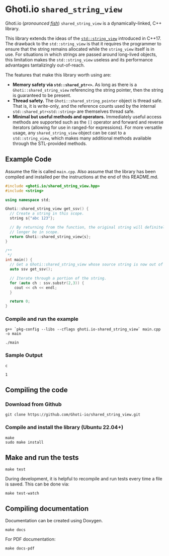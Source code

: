 # Ghoti.io `shared_string_view`
Ghoti.io (*pronounced [fish](https://en.wikipedia.org/wiki/Ghoti)*) `shared_string_view` is a dynamically-linked, C++ library.

This library extends the ideas of the [`std::string_view`](https://en.cppreference.com/w/cpp/string/basic_string_view) introduced in C++17.  The drawback to the `std::string_view` is that it requires the programmer to ensure that the string remains allocated while the `string_view` itself is in use.  For situations in which strings are passed around long-lived objects, this limitation makes the `std::string_view` useless and its performance advantages tantalizingly out-of-reach.

The features that make this library worth using are:
 - **Memory safety via `std::shared_ptr<>`.**  As long as there is a `Ghoti::shared_string_view` referencing the string pointer, then the string is guaranteed to be present.
 - **Thread safety.** The `Ghoti::shared_string_pointer` object is thread safe.  That is, it is write-only, and the reference counts used by the internal `std::shared_ptr<std::string>` are themselves thread safe.
 - **Minimal but useful methods and operators.**  Immediately useful access methods are supported such as the `[]` operator and forward and reverse iterators (allowing for use in ranged-for expressions).  For more versatile usage, any `shared_string_view` object can be cast to a `std::string_view`, which makes many additional methods available through the STL-provided methods.

## Example Code

Assume the file is called `main.cpp`.  Also assume that the library has been compiled and installed per the instructions at the end of this README.md.

```C++
#include <ghoti.io/shared_string_view.hpp>
#include <string>

using namespace std;

Ghoti::shared_string_view get_ssv() {
  // Create a string in this scope.
  string s{"abc 123"};

  // By returning from the function, the original string will definitely no
  // longer be in scope.
  return Ghoti::shared_string_view{s};
}

/**
 */
int main() {
  // Get a Ghoti::shared_string_view whose source string is now out of scope.
  auto ssv get_ssv();

  // Iterate through a portion of the string.
  for (auto ch : ssv.substr(2,3)) {
    cout << ch << endl;
  }

  return 0;
}
```

### Compile and run the example

```
g++ `pkg-config --libs --cflags ghoti.io-shared_string_view` main.cpp -o main

./main
```

### Sample Output
```
c
 
1
```

## Compiling the code

### Download from Github
```
git clone https://github.com/Ghoti-io/shared_string_view.git
```

### Compile and install the library (Ubuntu 22.04+)
```
make
sudo make install
```

## Make and run the tests
```
make test
```

During development, it is helpful to recompile and run tests every time a file is saved.  This can be done via:
```
make test-watch
```

## Compiling documentation
Documentation can be created using Doxygen.
```
make docs
```
For PDF documentation:
```
make docs-pdf
```

